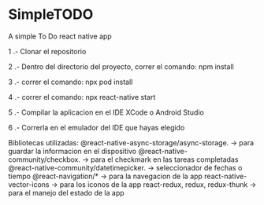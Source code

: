 # SimpleTODO
A simple To Do react native app


1 .- Clonar el repositorio

2 .- Dentro del directorio del proyecto, correr el comando:
      npm install
      
3 .- correr el comando: 
      npx pod install

4 .- correr el comando:
      npx react-native start
 
5 .- Compilar la aplicacion en el IDE XCode o Android Studio


6 .- Correrla en el emulador del IDE que hayas elegido



Bibliotecas utilizadas:
@react-native-async-storage/async-storage. -> para guardar la informacion en el dispositivo
@react-native-community/checkbox.          -> para el checkmark en las tareas completadas
@react-native-community/datetimepicker.    -> seleccionador de fechas o tiempo
@react-navigation/*                        -> para la navegacion de la app
react-native-vector-icons                  -> para los iconos de la app
react-redux, redux, redux-thunk            -> para el manejo del estado de la app
